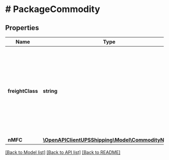 # # PackageCommodity

## Properties

Name | Type | Description | Notes
------------ | ------------- | ------------- | -------------
**freightClass** | **string** | Freight Classification. Freight class partially determines the freight rate for the article.  Required for Ground Freight Pricing Shipments only. |
**nMFC** | [**\OpenAPIClientUPSShipping\Model\CommodityNMFC**](CommodityNMFC.md) |  | [optional]

[[Back to Model list]](../../README.md#models) [[Back to API list]](../../README.md#endpoints) [[Back to README]](../../README.md)
